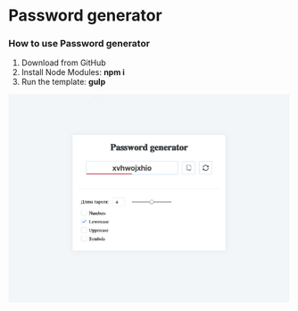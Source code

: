 # Password generator

### How to use Password generator
1. Download from GitHub
2. Install Node Modules: <strong>npm i</strong>
3. Run the template: <strong>gulp</strong>

![alt text](https://github.com/Liakhov/Password-generator/blob/master/src/img/screenshot.png)


